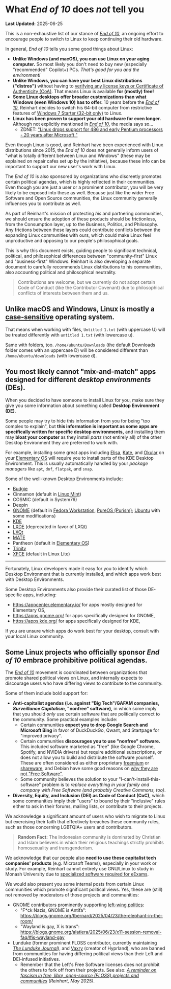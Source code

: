 # What *End of 10* does *not* tell you

**Last Updated:** 2025-06-25

This is a non-exhaustive list of our stance of *[End of 10]*, an ongoing effort to encourage people to switch to Linux to keep continuing their old hardware.

In general, *End of 10* tells you some good things about Linux:

+ **Unlike Windows (and macOS), you can use Linux on your aging computer.** So most likely you don't need to buy new (especially "recommended" Copilot+) PCs. *That's good for you and the environment!*
+ **Unlike Windows, you can have your best Linux distributions ("distros")** without having to [verifying any license keys or Certificate of Authenticity (CoA)](https://www.microsoft.com/en-us/howtotell/hardware-pc-purchase). That means Linux is available **for (mostly) free!**
+ **Some Linux desktops offer broader customizations than what Windows (even Windows 10) has to offer.** 10 years before the *[End of 10]*, Reinhart decides to switch his 64-bit computer from restrictive features of [Windows 7 Starter (32-bit only)](https://en.wikipedia.org/wiki/Windows_7_editions) to Linux.
+ **Linux has been proven to support your old hardware for even longer.** Although not explicitly mentioned in *[End of 10]*, the media says so...
  - ZDNET: ["Linux drops support for 486 and early Pentium processors - 20 years after Microsoft "](https://www.zdnet.com/article/linux-drops-support-for-486-and-early-pentium-processors-20-years-after-microsoft/)

Even though Linux is good, and Reinhart have been experienced with Linux distributions since 2015, the *End of 10* does not generally inform users of "what is totally different between Linux and Windows" (these may be explained on repair cafes set up by the initiative), because these info can be important to support our new user's work with Linux.

The *End of 10* is also sponsored by organizations who discreetly promotes certain political agendas, which is highly reflected in their communities. Even though you are just a user or a prominent contributor, you will be very likely to be exposed into these as well. Because just like the wider Free Software and Open Source communities, the Linux community generally influences you to contribute as well.

As part of Reinhart's mission of protecting *his* and partnering communities, we should ensure the adoption of these products should be frictionless, from the Consumption layer, up to the Business, Politics, and Philosophy. Any frictions between these layers could contribute conflicts between the expanding Linux communities with ours, which could make Linux feel unproductive and opposing to our people's philosophical goals.

This is why this document exists, guiding people to significant technical, political, and philosophical differences between "community-first" Linux and "business-first" Windows. Reinhart is also developing a separate document to carefully recommends Linux distributions to his communities, also accounting political and philosophical neutrality.

> Contributions are welcome, but we currently do not adopt certain Code of Conduct (like the Contributor Covenant) due to philosophical conflicts of interests between them and us.

## Unlike macOS and Windows, Linux is mostly a [case-sensitive](https://en.wikipedia.org/wiki/Case_sensitivity) operating system.

That means when working with files, `Untitled 1.txt` (with uppercase U) will be treated differently with `untitled 1.txt` (with lowercase u).

Same with folders, too. `/home/ubuntu/Downloads` (the default Downloads folder comes with an uppercase D) will be considered different than `/home/ubuntu/downloads` (with lowercase d).

## You most likely cannot "mix-and-match" apps designed for different *desktop environments* (DEs).

When you decided to have someone to install Linux for you, make sure they give you some information about something called **Desktop Environment (DE)**.

Some people may try to hide this information from you for being "too complex to explain", but **this information is important as some apps are specifically written for specific desktop environments,** and installing them may **bloat your computer** as they install *parts* (not entirely all) of the other Desktop Environment they are preferred to work with.

For example, installing some great apps including [Elisa](https://flathub.org/apps/org.kde.elisa), [Kate](https://kate-editor.org/), and [Okular](https://flathub.org/apps/org.kde.okular) on your [Elementary OS](https://elementary.io/) will require you to install parts of the KDE Desktop Environment. This is usually automatically handled by your *package managers* like `apt`, `dnf`, `flatpak`, and `snap`.

Some of the well-known Desktop Environments include:

+ [Budgie](https://buddiesofbudgie.org/)
+ Cinnamon (default in [Linux Mint](https://www.linuxmint.com/))
+ COSMIC (default in System76)
+ Deepin
+ [GNOME](https://gnome.org/) (default in [Fedora Workstation](https://fedoraproject.org/workstation/), [PureOS (Purism)](https://pureos.net/); [Ubuntu](https://www.ubuntu.com/) with some modifications)
+ [KDE](https://kde.org/)
+ [LXDE](https://lxde.sourceforge.net/about.html) (deprecated in favor of LXQt)
+ [LXQt](https://lxqt-project.org/)
+ [MATE](https://mate-desktop.org/)
+ Pantheon (default in [Elementary OS](https://elementary.io/))
+ [Trinity](https://www.trinitydesktop.org/)
+ [XFCE](https://www.xfce.org/) (default in Linux Lite)

---

Fortunately, Linux developers made it easy for you to identify which Desktop Environment that is currently installed, and which apps work best with Desktop Environments.

Some Desktop Environments also provide their curated list of those DE-specific apps, including:

+ <https://appcenter.elementary.io/> for apps mostly designed for Elementary OS,
+ <https://apps.gnome.org/> for apps specifically designed for GNOME,
+ <https://apps.kde.org/> for apps specifically designed for KDE,

If you are unsure which apps do work best for your desktop, consult with your local Linux community.

## Some Linux projects who officially sponsor *End of 10* embrace prohibitive political agendas.

The *[End of 10]* movement is coordinated between organizations that promote shared political views on Linux, and internally expects to discourage users who have differing views to contribute to the community.

Some of them include bold support for:

+ **Anti-capitalist agendas (i.e. against "Big Tech"/GAFAM companies, *Surveillance Capitalism*, "nonfree" software),** in which some imply that you should *only* use certain software that are politically correct to the community. Some practical examples include:
  - Certain communities **expect you to drop Google Search and Microsoft Bing** in favor of DuckDuckGo, Qwant, and Startpage for "improved privacy".
  - Certain communities **discourages you to use "nonfree" software.** This included software marketed as "free" (like Google Chrome, Spotify, and NVIDIA drivers) but require additional subscriptions, or does not allow you to build and distribute the software yourself. These are often considered as either proprietary [freemium](https://en.wikipedia.org/wiki/Freemium) or [shareware](https://en.wikipedia.org/wiki/Shareware), and Debian have some good reasons on [why they are not "Free Software"](https://people.debian.org/~bap/dfsg-faq.html).
  - Some community believes the solution to your "I-can't-install-this-software" problem is to *replace everything in your family and company with Free Software (and probably Creative Commons, too)*.
+ **Diversity, Equity, and Inclusion (DEI) as Code of Conduct (CoC),** which some communities imply their "users" to bound by their "inclusive" rules either to ask in their forums, mailing lists, or contribute to their projects.

We acknowledge a significant amount of users who wish to migrate to Linux but exercising their faith that effectively breaches these community rules, such as those concerning LGBTQIA+ users and contributors.

> **Random Fact:** The Indonesian community is dominated by Christian and Islam believers in which their religious teachings strictly prohibits homosexuality and transgenderism.

We acknowledge that our people also **need to use these capitalist tech companies' products** (e.g. Microsoft Teams), especially in your work or study. For example, Reinhart cannot entirely use GNU/Linux to study in Monash University due to [specialized software required for eExams](https://www.monash.edu/students/admin/assessments/exams/device-specs).

We would also present you some internal posts from certain Linux communities which promote significant political views. Yes, these are (still) not removed by moderators of those projects and communities:

+ GNOME contributors prominently supporting [left-wing politics](https://en.wikipedia.org/wiki/Left-wing_politics):
  - "F*ck Nazis, GNOME is Antifa": <https://blogs.gnome.org/tbernard/2025/04/23/the-elephant-in-the-room/>
  - "Wayland is gay, X is trans": <https://blogs.gnome.org/alatiera/2025/06/23/x11-session-removal-faq/#is-wayland-gay>
+ Lunduke (former prominent FLOSS contributor, currently maintaining *[The Lunduke Journal](https://lunduke.com/)*), and [Vaxry](https://vaxry.net/) (creator of Hyprland), who are banned from communities for having differing political views than their Left and DEI-infused initiatives.
  - Remember that the Left's Free Software licenses does not prohibit the others to fork off from their projects. See also: *[A reminder on fascism in free, libre, open-source (FLOSS) projects and communities](https://reinhart1010.id/blog/2025/05/01/a-reminder-on-fascism-in-free-libre-open-source-floss-projects-and-communities/) (Reinhart, May 2025)*.

[End of 10]: https://endof10.org/
